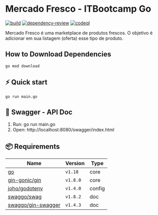 # Mercado Fresco - ITBootcamp Go

[![build](https://github.com/vinigracindo/mercado-fresco-stranger-strings/actions/workflows/build.yml/badge.svg)](https://github.com/vinigracindo/mercado-fresco-stranger-strings/actions/workflows/build.yml)
[![dependency-review](
https://github.com/vinigracindo/mercado-fresco-stranger-strings/actions/workflows/dependency-review.yml/badge.svg)](https://github.com/vinigracindo/mercado-fresco-stranger-strings/actions/workflows/dependency-review.yml)
[![codeql](
https://github.com/vinigracindo/mercado-fresco-stranger-strings/actions/workflows/codeql.yml/badge.svg)](https://github.com/vinigracindo/mercado-fresco-stranger-strings/actions/workflows/codeql.yml)

Mercado Fresco é uma marketplace de produtos frescos. O objetivo é 
adicionar em sua listagem (oferta) esse tipo de produto. 

## How to Download Dependencies

```shell
go mod download
```

## ⚡️ Quick start

```shell
go run main.go
```

## 📝 Swagger - API Doc

1. Run: go run main.go
2. Open: http://localhost:8080/swagger/index.html

## 📦 Requirements

| Name                                                                  | Version   | Type       |
| --------------------------------------------------------------------- | --------- | ---------- |
| [go](https://go.dev/)                                                 | `v1.18`   | core       |
| [gin-gonic/gin](https://github.com/gin-gonic/gin)                     | `v1.8.0`  | core       |
| [joho/godotenv](https://github.com/joho/godotenv)                     | `v1.4.0`  | config     |
| [swaggo/swag](https://github.com/swaggo/swag)                         | `v1.8.2`  | doc        |
| [swaggo/gin-swagger](https://github.com/swaggo/gin-swagger)           | `v1.4.3`  | doc        |
